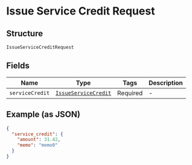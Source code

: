 
# Issue Service Credit Request

## Structure

`IssueServiceCreditRequest`

## Fields

| Name | Type | Tags | Description |
|  --- | --- | --- | --- |
| `serviceCredit` | [`IssueServiceCredit`](../../doc/models/issue-service-credit.md) | Required | - |

## Example (as JSON)

```json
{
  "service_credit": {
    "amount": 31.42,
    "memo": "memo0"
  }
}
```

